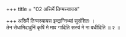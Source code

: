 +++
title = "02 असिर्मे तिग्मस्यायस"

+++
असिर्मे तिग्मस्यायस इन्द्राग्निभ्यां सुसंशितः ।  
तेन सेधामिदादुनिं कृषिं मे माव गादिति सस्यं मे मा वधीदिति ॥ २ ॥
